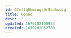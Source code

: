 ```yaml
---
id: 07mffq0kmcugs9r9bdhwdzg
title: Gonad
desc: ''
updated: 1670202100933
created: 1670202052780
---
```


